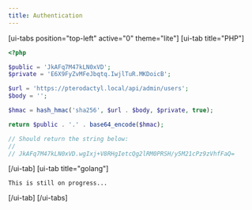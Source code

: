 ```yaml
---
title: Authentication
---
```


[ui-tabs position="top-left" active="0" theme="lite"]
[ui-tab title="PHP"]
```php
<?php

$public = 'JkAFq7M47kLN0xVD';
$private = 'E6X9FyZvMFeJbqtq.IwjlTuR.MKDoicB';

$url = 'https://pterodactyl.local/api/admin/users';
$body = '';

$hmac = hash_hmac('sha256', $url . $body, $private, true);

return $public . '.' . base64_encode($hmac);

// Should return the string below:
//
// JkAFq7M47kLN0xVD.wgIxj+V8RHgIetcQg2lRM0PRSH/y5M21cPz9zVhfFaQ=
```

[/ui-tab]
[ui-tab title="golang"]
```
This is still on progress...
```

[/ui-tab]
[/ui-tabs]